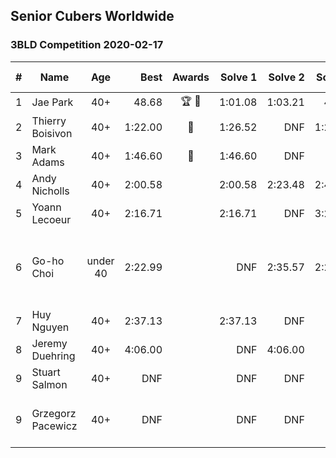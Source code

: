 ## Senior Cubers Worldwide
### 3BLD Competition 2020-02-17

| # | Name | Age | Best | Awards |Solve 1 |Solve 2 |Solve 3 |Video link |
| :--: | -- | :--: | --: | :--: | --: | --: | --: | :-- |
| 1 | Jae Park | 40+ |48.68 |🏆 🥇 |1:01.08 |1:03.21 |48.68 |[Link](https://www.facebook.com/events/173728187264773/permalink/173945660576359/) |
| 2 | Thierry Boisivon | 40+ |1:22.00 |🥈 |1:26.52 |DNF |1:22.00 |[Link](https://www.facebook.com/events/173728187264773/permalink/178355273468731/) |
| 3 | Mark Adams | 40+ |1:46.60 |🥉 |1:46.60 |DNF |DNF |[Link](https://www.facebook.com/events/173728187264773/permalink/176409236996668/) |
| 4 | Andy Nicholls | 40+ |2:00.58 | |2:00.58 |2:23.48 |2:49.28 |[Link](https://www.facebook.com/events/173728187264773/permalink/174217337215858/) |
| 5 | Yoann Lecoeur | 40+ |2:16.71 | |2:16.71 |DNF |3:21.50 |[Link](https://www.facebook.com/events/173728187264773/permalink/174101907227401/) |
| 6 | Go-ho Choi | under 40 |2:22.99 | |DNF |2:35.57 |2:22.99 |No recording - cutoff due to a phone call :-( |
| 7 | Huy Nguyen | 40+ |2:37.13 | |2:37.13 |DNF |DNF |[Link](https://www.facebook.com/events/173728187264773/permalink/178453600125565/) |
| 8 | Jeremy Duehring | 40+ |4:06.00 | |DNF |4:06.00 |DNF |[Link](https://www.facebook.com/events/173728187264773/permalink/178131816824410/) |
| 9 | Stuart Salmon | 40+ |DNF | |DNF |DNF |DNF |[Link](https://www.facebook.com/events/173728187264773/permalink/178385403465718/) |
| 9 | Grzegorz Pacewicz | 40+ |DNF | |DNF |DNF |DNF |No video... next time. ;) |
